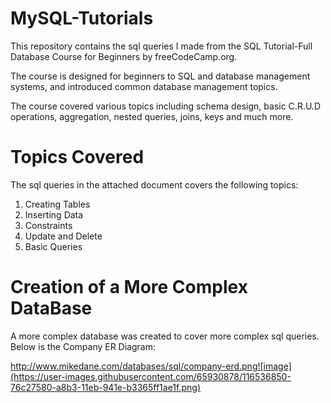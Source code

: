 # MySQL-Tutorials
This repository contains the sql queries I made from the SQL Tutorial-Full Database Course for Beginners by freeCodeCamp.org.

The course is designed for beginners to SQL and database management systems, and introduced common database management topics.

The course covered various topics including schema design, basic C.R.U.D operations, aggregation, nested queries, joins, keys and much more.

# Topics Covered
The sql queries in the attached document covers the following topics:
1) Creating Tables
2) Inserting Data
3) Constraints
4) Update and Delete
5) Basic Queries

# Creation of a More Complex DataBase
A more complex database was created to cover more complex sql queries. Below is the Company ER Diagram:

http://www.mikedane.com/databases/sql/company-erd.png![image](https://user-images.githubusercontent.com/65930878/116536850-76c27580-a8b3-11eb-941e-b3365ff1ae1f.png)


